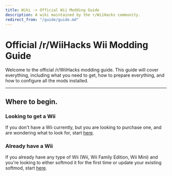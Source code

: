 ```yaml
---
title: Wiki -> Official Wii Modding Guide
description: A wiki maintained by the r/WiiHacks community.
redirect_from: "/guide/guide.md"
---
```


# Official /r/WiiHacks Wii Modding Guide

  Welcome to the official /r/WiiHacks modding guide. This guide will cover everything, including what you need to get, how to prepare everything, and how to configure all the mods installed.

----

## Where to begin.

### Looking to get a Wii

  If you don't have a Wii currently, but you are looking to purchase one, and are wondering what to look for, start [here](/wiipurchaseguide).
### Already have a Wii

  If you already have any type of Wii (Wii, Wii Family Edition, Wii Mini) and you're looking to either softmod it for the first time or update your existing softmod, start [here](/wiiselection).


